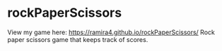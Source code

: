 # rockPaperScissors
View my game here: https://ramira4.github.io/rockPaperScissors/
Rock paper scissors game that keeps track of scores. 
